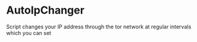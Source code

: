 # AutoIpChanger
Script changes your IP address through the tor network at regular intervals which you can set
